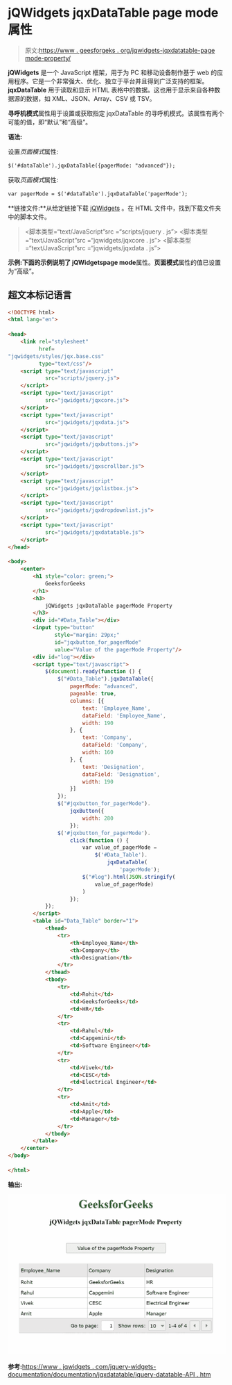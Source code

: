 # jQWidgets jqxDataTable page mode 属性

> 原文:[https://www . geesforgeks . org/jqwidgets-jqxdatatable-page mode-property/](https://www.geeksforgeeks.org/jqwidgets-jqxdatatable-pagermode-property/)

**jQWidgets** 是一个 JavaScript 框架，用于为 PC 和移动设备制作基于 web 的应用程序。它是一个非常强大、优化、独立于平台并且得到广泛支持的框架。 **jqxDataTable** 用于读取和显示 HTML 表格中的数据。这也用于显示来自各种数据源的数据，如 XML、JSON、Array、CSV 或 TSV。

**寻呼机模式**属性用于设置或获取指定 jqxDataTable 的寻呼机模式。该属性有两个可能的值，即“默认”和“高级”。

**语法:**

设置*页面模式*属性:

```html
$('#dataTable').jqxDataTable({pagerMode: "advanced"});
```

获取*页面模式*属性:

```html
var pagerMode = $('#dataTable').jqxDataTable('pagerMode');
```

**链接文件:**从给定链接下载 [jQWidgets](https://www.jqwidgets.com/download/) 。在 HTML 文件中，找到下载文件夹中的脚本文件。

> <link rel="”stylesheet”" href="”jqwidgets/styles/jqx.base.css”" type="”text/css”">
> <脚本类型=“text/JavaScript”src =“scripts/jquery . js”></script>
> <脚本类型=“text/JavaScript”src =“jqwidgets/jqxcore . js”></script>
> <脚本类型=“text/JavaScript”src =“jqwidgets/jqxdata . js”>

**示例:**下面的示例说明了 jQWidgets**page mode**属性。**页面模式**属性的值已设置为“高级”。

## 超文本标记语言

```html
<!DOCTYPE html>
<html lang="en">

<head>
    <link rel="stylesheet"
          href=
"jqwidgets/styles/jqx.base.css"
          type="text/css"/>
    <script type="text/javascript" 
            src="scripts/jquery.js">
    </script>
    <script type="text/javascript" 
            src="jqwidgets/jqxcore.js">
    </script>
    <script type="text/javascript" 
            src="jqwidgets/jqxdata.js">
    </script>
    <script type="text/javascript" 
            src="jqwidgets/jqxbuttons.js">
    </script>
    <script type="text/javascript" 
            src="jqwidgets/jqxscrollbar.js">
    </script>
    <script type="text/javascript" 
            src="jqwidgets/jqxlistbox.js">
    </script>
    <script type="text/javascript" 
            src="jqwidgets/jqxdropdownlist.js">
    </script>
    <script type="text/javascript" 
            src="jqwidgets/jqxdatatable.js">
    </script>
</head>

<body>
    <center>
        <h1 style="color: green;">
            GeeksforGeeks
        </h1>
        <h3>
            jQWidgets jqxDataTable pagerMode Property
        </h3>
        <div id="#Data_Table"></div>
        <input type="button"
               style="margin: 29px;" 
               id="jqxbutton_for_pagerMode"
               value="Value of the pagerMode Property"/>
        <div id="log"></div>
        <script type="text/javascript">
            $(document).ready(function () {
                $("#Data_Table").jqxDataTable({
                    pagerMode: "advanced",
                    pageable: true,
                    columns: [{
                        text: 'Employee_Name',
                        dataField: 'Employee_Name',
                        width: 190
                    }, {
                        text: 'Company',
                        dataField: 'Company',
                        width: 160
                    }, {
                        text: 'Designation',
                        dataField: 'Designation',
                        width: 190
                    }]
                });
                $("#jqxbutton_for_pagerMode").
                    jqxButton({
                        width: 280
                    });
                $('#jqxbutton_for_pagerMode').
                    click(function () {
                        var value_of_pagerMode =
                            $('#Data_Table').
                                jqxDataTable(
                                    'pagerMode');
                        $("#log").html(JSON.stringify(
                            value_of_pagerMode)
                        )
                    });
            });
        </script>
        <table id="Data_Table" border="1">
            <thead>
                <tr>
                    <th>Employee_Name</th>
                    <th>Company</th>
                    <th>Designation</th>
                </tr>
            </thead>
            <tbody>
                <tr>
                    <td>Rohit</td>
                    <td>GeeksforGeeks</td>
                    <td>HR</td>
                </tr>
                <tr>
                    <td>Rahul</td>
                    <td>Capgemini</td>
                    <td>Software Engineer</td>
                </tr>
                <tr>
                    <td>Vivek</td>
                    <td>CESC</td>
                    <td>Electrical Engineer</td>
                </tr>
                <tr>
                    <td>Amit</td>
                    <td>Apple</td>
                    <td>Manager</td>
                </tr>
            </tbody>
        </table>
    </center>
</body>

</html>
```

**输出:**

![](img/6cef7919e548bf00d82bcbfb1638a11a.png)

**参考:**[https://www . jqwidgets . com/jquery-widgets-documentation/documentation/jqxdatatable/jquery-datatable-API . htm](https://www.jqwidgets.com/jquery-widgets-documentation/documentation/jqxdatatable/jquery-datatable-api.htm)